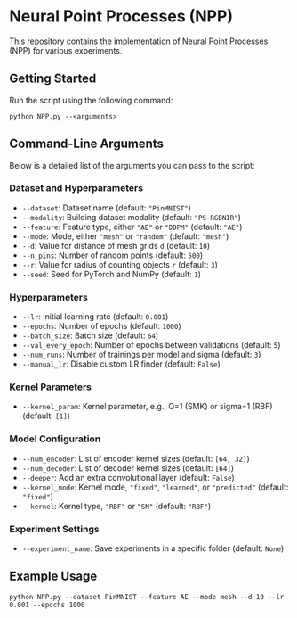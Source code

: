# Neural Point Processes (NPP)

This repository contains the implementation of Neural Point Processes (NPP) for various experiments.

## Getting Started

Run the script using the following command:

```
python NPP.py --<arguments>
```

## Command-Line Arguments

Below is a detailed list of the arguments you can pass to the script:

### Dataset and Hyperparameters
- `--dataset`: Dataset name (default: `"PinMNIST"`)
- `--modality`: Building dataset modality (default: `"PS-RGBNIR"`)
- `--feature`: Feature type, either `"AE"` or `"DDPM"` (default: `"AE"`)
- `--mode`: Mode, either `"mesh"` or `"random"` (default: `"mesh"`)
- `--d`: Value for distance of mesh grids `d` (default: `10`)
- `--n_pins`: Number of random points (default: `500`)
- `--r`: Value for radius of counting objects `r` (default: `3`)
- `--seed`: Seed for PyTorch and NumPy (default: `1`)

### Hyperparameters
- `--lr`: Initial learning rate (default: `0.001`)
- `--epochs`: Number of epochs (default: `1000`)
- `--batch_size`: Batch size (default: `64`)
- `--val_every_epoch`: Number of epochs between validations (default: `5`)
- `--num_runs`: Number of trainings per model and sigma (default: `3`)
- `--manual_lr`: Disable custom LR finder (default: `False`)

### Kernel Parameters
- `--kernel_param`: Kernel parameter, e.g., Q=1 (SMK) or sigma=1 (RBF) (default: `[1]`)

### Model Configuration
- `--num_encoder`: List of encoder kernel sizes (default: `[64, 32]`)
- `--num_decoder`: List of decoder kernel sizes (default: `[64]`)
- `--deeper`: Add an extra convolutional layer (default: `False`)
- `--kernel_mode`: Kernel mode, `"fixed"`, `"learned"`, or `"predicted"` (default: `"fixed"`)
- `--kernel`: Kernel type, `"RBF"` or `"SM"` (default: `"RBF"`)

### Experiment Settings
- `--experiment_name`: Save experiments in a specific folder (default: `None`)

## Example Usage
```
python NPP.py --dataset PinMNIST --feature AE --mode mesh --d 10 --lr 0.001 --epochs 1000
```
